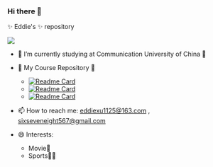 ### Hi there 👋


 ✨ Eddie's ✨ repository 

![](https://github-readme-stats.vercel.app/api?username=kal1x&show_icons=true&theme=radical)

- 🔭 I’m currently studying at Communication University of China 🔭
- 🌱 My Course Repository 🌱
  - [![Readme Card](https://github-readme-stats.vercel.app/api/pin/?username=kal1x&repo=2021-linux-public-kal1x)](https://github.com/kal1x/2021-linux-public-kal1x)
  - [![Readme Card](https://github-readme-stats.vercel.app/api/pin/?username=kal1x&repo=2021-ns-public-kal1x)](https://github.com/kal1x/2021-ns-public-kal1x)
  - [![Readme Card](https://github-readme-stats.vercel.app/api/pin/?username=kal1x&repo=Digital-Content-Security)](https://github.com/kal1x/Digital-Content-Security)

- 📫 How to reach me:  <eddiexu1125@163.com> , <sixseveneight567@gmail.com>
- 😄 Interests: 
  - Movie🎦
  - Sports🏋️‍♂️
 

